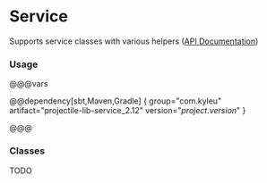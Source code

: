 # Service

Supports service classes with various helpers
([API Documentation](../api/projectile-lib-service/com/kyleu/projectile/index.html))

### Usage

@@@vars

@@dependency[sbt,Maven,Gradle] {
  group="com.kyleu"
  artifact="projectile-lib-service_2.12"
  version="$project.version$"
}

@@@

### Classes

TODO
